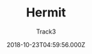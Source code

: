 ---
title: Hermit
github: https://github.com/Track3/hermit
demo: https://themes.gohugo.io/theme/hermit
author: Track3
ssg:
  - Hugo
cms:
  - No Cms
date: 2018-10-23T04:59:56.000Z
description: A minimal & fast Hugo theme for bloggers
stale: true
---